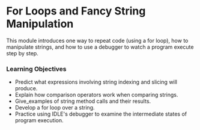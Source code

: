 # For Loops and Fancy String Manipulation

This module introduces one way to repeat code (using a for loop), how to manipulate strings, and how to use a debugger to watch a program execute step by step.

### Learning Objectives

*   Predict what expressions involving string indexing and slicing will produce.
*   Explain how comparison operators work when comparing strings.
*   Give_examples of string method calls and their results.
*   Develop a for loop over a string.
*   Practice using IDLE's debugger to examine the intermediate states of program execution.